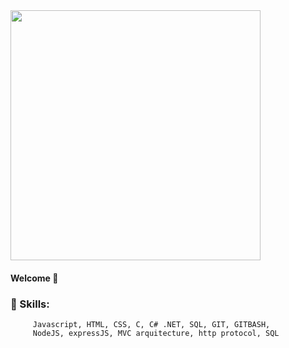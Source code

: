 <img style="width: 400px;" src="https://media0.giphy.com/media/Lny6Rw04nsOOc/giphy.gif?cid=ecf05e47k08b0l4wkypmw5qf08x6ed1iecsb7mseg7o1f7ms&rid=giphy.gif&ct=g" />
   <h4 text-align:right>Welcome 👋 </h4>
   <h3>🌟 Skills:</h3>

         Javascript, HTML, CSS, C, C# .NET, SQL, GIT, GITBASH, 
         NodeJS, expressJS, MVC arquitecture, http protocol, SQL
         
